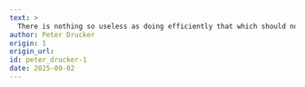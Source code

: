 ```yaml
---
text: >
  There is nothing so useless as doing efficiently that which should not be done at all.
author: Peter Drucker
origin: 1
origin_url:
id: peter_drucker-1
date: 2025-09-02 
---
```

